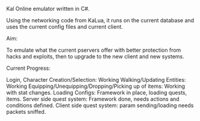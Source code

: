 Kal Online emulator written in C#.


Using the networking code from KaLua, it runs on the current database and uses the current config files and current client.

Aim:

To emulate what the current pservers offer with better protection from hacks and exploits, then to upgrade to the new client and new systems.

Current Progress:

Login, Character Creation/Selection: Working
Walking/Updating Entities: Working
Equipping/Unequipping/Dropping/Picking up of items: Working with stat changes.
Loading Configs: Framework in place, loading quests, items.
Server side quest system: Framework done, needs actions and conditions defined.
Client side quest system: param sending/loading needs packets sniffed.